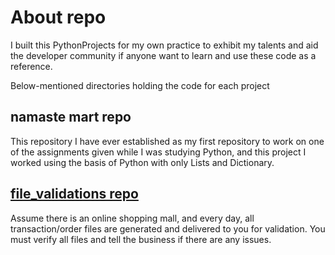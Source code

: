 # About repo
I built this PythonProjects for my own practice to exhibit my talents and aid the developer community if anyone want to learn and use these code as a reference.

Below-mentioned directories holding the code for each project

## namaste mart repo
This repository I have ever established as my first repository to work on one of the assignments given while I was studying Python, and this project I worked using the basis of Python with only Lists and Dictionary.

## [file_validations repo](file_validations/README.md)
Assume there is an online shopping mall, and every day, all transaction/order files are generated and delivered to you for validation.
You must verify all files and tell the business if there are any issues.